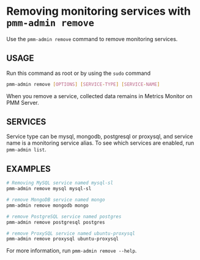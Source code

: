 # Removing monitoring services with `pmm-admin remove`

Use the `pmm-admin remove` command to remove monitoring services.

## USAGE

Run this command as root or by using the `sudo` command

```sh
pmm-admin remove [OPTIONS] [SERVICE-TYPE] [SERVICE-NAME]
```

When you remove a service,
collected data remains in Metrics Monitor on PMM Server.

## SERVICES

Service type can be mysql, mongodb, postgresql or proxysql, and service
name is a monitoring service alias. To see which services are enabled,
run `pmm-admin list`.

## EXAMPLES

```sh
# Removing MySQL service named mysql-sl
pmm-admin remove mysql mysql-sl

# remove MongoDB service named mongo
pmm-admin remove mongodb mongo

# remove PostgreSQL service named postgres
pmm-admin remove postgresql postgres

# remove ProxySQL service named ubuntu-proxysql
pmm-admin remove proxysql ubuntu-proxysql
```

For more information, run `pmm-admin remove --help`.
